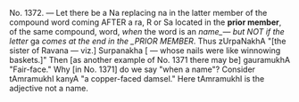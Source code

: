 No. 1372. — Let there be a Na replacing na in the latter member of the compound word coming AFTER a ra, R or Sa located in the **prior member**, of the same compound, word, _when_ the word is an _name\_— but NOT if the letter_ ga _comes at the end in the \_PRIOR MEMBER_. Thus zUrpaNakhA "\[the sister of Ravana — viz.\] Surpanakha \[ — whose nails were like winnowing baskets.\]" Then \[as another example of No. 1371 there may be\] gauramukhA "Fair-face." Why \[in No. 1371\] do we say "when a name"? Consider tAmramukhI kanyA "a copper-faced damsel." Here tAmramukhI is the adjective not a name.